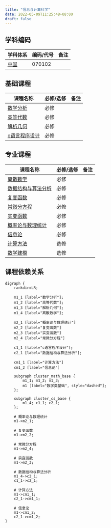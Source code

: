```yaml
---
title: "信息与计算科学"
date: 2022-05-09T11:25:48+08:00
draft: false
---
```


## 学科编码
| 学科体系 | 编码/代号 | 备注 |
| ---- | ---- | ---- |
| [中国](../../subject_system/china) | 070102 | |

## 基础课程
| 课程名称 | 必修/选修 | 备注 |
| ---- | ---- | ---- |
| [数学分析](../../course/数学分析) | 必修 | |
| [高等代数](../../course/高等代数) | 必修 | |
| [解析几何](../../course/解析几何) | 必修 | |
| [c语言程序设计](../../course/c语言程序设计) | 必修 | |

## 专业课程
| 课程名称 | 必修/选修 | 备注 |
| ---- | ---- | ---- |
| [离散数学](../../course/离散数学) | 必修 | |
| [数据结构与算法分析](../../course/数据结构与算法分析) | 必修 | |
| [复变函数](../../course/复变函数) | 必修 | |
| [常微分方程](../../course/常微分方程) | 必修 | |
| [实变函数](../../course/实变函数) | 必修 | |
| [概率论与数理统计](../../course/概率论与数理统计) | 必修 | |
| [信息论](../../course/数学建模) | 必修 | |
| [计算方法](../../course/计算方法) | 选修 | |
| [数学建模](../../course/数学建模) | 选修 | |

## 课程依赖关系
```graphviz
digraph {
    rankdir=LR;

    m1_1 [label="数学分析"];
    m1_2 [label="高等代数"];
    m1_3 [label="解析几何"];
    m1_4 [label="离散数学"];

    m2_1 [label="概率论与数理统计"]
    m2_2 [label="复变函数"]
    m2_3 [label="实变函数"]
    m2_4 [label="常微分方程"]

    c1_1 [label="c语言程序设计"];
    c2_1 [label="数据结构与算法分析"];

    cm1_1 [label="计算方法"]
    cm1_2 [label="信息论"]

    subgraph cluster_math_base {
        m1_1; m1_2; m1_3;
        m1 [label="数学类基础", style="dashed"];
    };

    subgraph cluster_cs_base {
        m1_4; c1_1; c2_1;
    };

    # 概率论与数理统计
    m1->m2_1;

    # 复变函数
    m1->m2_2;

    # 常微分方程
    m1->m2_4;

    # 实变函数
    m1->m2_3;

    # 数据结构与算法分析
    m1_4->c2_1;
    c1_1->c2_1;

    # 计算方法
    m1->cm1_1;
    c2_1->cm1_1;

    # 信息论
    m1->cm1_2;
    c2_1->cm1_2;
}
```